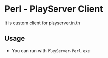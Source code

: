 Perl - PlayServer Client
========
It is custom client for playserver.in.th 

## Usage

* You can run with `PlayServer-Perl.exe`